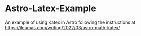 # Astro-Latex-Example

An example of using Katex in Astro following the instructions at https://ileumas.com/writing/2022/03/astro-math-katex/